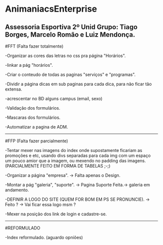 # AnimaniacsEnterprise
Assessoria Esportiva
2º Unid
Grupo: Tiago Borges, Marcelo Romão e Luiz Mendonça.
-------------------------------------------------------------------------------------------------------------------------------------------------------------------------------------


#FFT (Falta fazer totalmente)


-Organizar as cores das letras no css pra página "Horários".

-linkar a pág "horários".

-Criar o conteudo de todas as paginas "serviços" e "programas".


-Dividir a página dicas em sub paginas para cada dica, para não ficar tão extensa.

-acrescentar no BD  alguns campus (email, sexo)

-Validação dos formulários.

-Mascaras dos formulários.

-Automatizar a pagina de ADM.




-------------------------------------------------------------------------------------------------------------------------------------------------------------------------------------


#FFP (Falta fazer parcialmente)

-Tentar mexer nas imagens do index onde supostamente ficariam
as promoções e etc, usando divs separadas para cada img
com um espaço um pouco amior que a imagem, ou mexendo no padding das imagens. (PARCIALMENTE FEITO EM FORMA DE TABELAS ;-;)

-Organizar a página "empresa". -> Falta apenas o Design.

-Montar a pág "galeria", "suporte". -> Pagina Suporte Feita.-> galeria em andamento.

-DEFINIR A LOGO DO SITE (QUEM FOR BOM EM PS SE PRONUNCIE). -> Feito ? -> Vai ficar essa logo msm ?

-Mexer na posição dos link de login e cadastre-se.


-------------------------------------------------------------------------------------------------------------------------------------------------------------------------------------


#REFORMULADO

-Index reformulado. (aguardo opniões)








